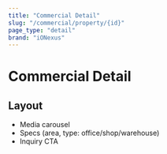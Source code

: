 ```yaml
---
title: "Commercial Detail"
slug: "/commercial/property/{id}"
page_type: "detail"
brand: "iONexus"
---
```


# Commercial Detail

## Layout
- Media carousel
- Specs (area, type: office/shop/warehouse)
- Inquiry CTA
